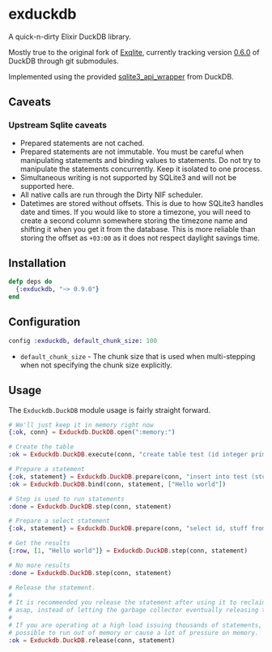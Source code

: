 # exduckdb

A quick-n-dirty Elixir DuckDB library.

Mostly true to the original fork of [Exqlite](https://github.com/elixir-sqlite/exqlite), currently tracking version [0.6.0](https://github.com/duckdb/duckdb/releases/tag/v0.6.0) of DuckDB through git submodules.

Implemented using the provided [sqlite3_api_wrapper](https://github.com/duckdb/duckdb/tree/v0.6.0/tools/sqlite3_api_wrapper) from DuckDB.

## Caveats

### Upstream Sqlite caveats
* Prepared statements are not cached.
* Prepared statements are not immutable. You must be careful when manipulating
  statements and binding values to statements. Do not try to manipulate the
  statements concurrently. Keep it isolated to one process.
* Simultaneous writing is not supported by SQLite3 and will not be supported
  here.
* All native calls are run through the Dirty NIF scheduler.
* Datetimes are stored without offsets. This is due to how SQLite3 handles date
  and times. If you would like to store a timezone, you will need to create a
  second column somewhere storing the timezone name and shifting it when you
  get it from the database. This is more reliable than storing the offset as
  `+03:00` as it does not respect daylight savings time.


## Installation

```elixir
defp deps do
  {:exduckdb, "~> 0.9.0"}
end
```


## Configuration

```elixir
config :exduckdb, default_chunk_size: 100
```

* `default_chunk_size` - The chunk size that is used when multi-stepping when
  not specifying the chunk size explicitly.


## Usage

The `Exduckdb.DuckDB` module usage is fairly straight forward.

```elixir
# We'll just keep it in memory right now
{:ok, conn} = Exduckdb.DuckDB.open(":memory:")

# Create the table
:ok = Exduckdb.DuckDB.execute(conn, "create table test (id integer primary key, stuff text)");

# Prepare a statement
{:ok, statement} = Exduckdb.DuckDB.prepare(conn, "insert into test (stuff) values (?1)")
:ok = Exduckdb.DuckDB.bind(conn, statement, ["Hello world"])

# Step is used to run statements
:done = Exduckdb.DuckDB.step(conn, statement)

# Prepare a select statement
{:ok, statement} = Exduckdb.DuckDB.prepare(conn, "select id, stuff from test");

# Get the results
{:row, [1, "Hello world"]} = Exduckdb.DuckDB.step(conn, statement)

# No more results
:done = Exduckdb.DuckDB.step(conn, statement)

# Release the statement.
#
# It is recommended you release the statement after using it to reclaim the memory
# asap, instead of letting the garbage collector eventually releasing the statement.
#
# If you are operating at a high load issuing thousands of statements, it would be
# possible to run out of memory or cause a lot of pressure on memory.
:ok = Exduckdb.DuckDB.release(conn, statement)
```
